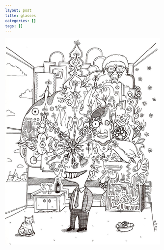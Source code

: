 ```yaml
---
layout: post
title: glasses
categories: []
tags: []
---
```


[![alt](/assets/img/blog/2010/glasses-1000w.jpg)](/assets/img/blog/2010/glasses-1000w.jpg)
